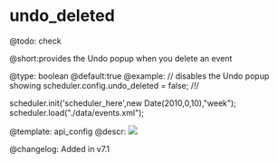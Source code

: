 undo_deleted
=============

@todo:
	check 


@short:provides the Undo popup when you delete an event 
	

@type: boolean
@default:true
@example:
// disables the Undo popup showing
scheduler.config.undo_deleted = false; /*!*/

scheduler.init('scheduler_here',new Date(2010,0,10),"week");
scheduler.load("./data/events.xml");

@template:	api_config
@descr:
<img src="api/undo_deleted_config.png"/>

@changelog:
Added in v7.1